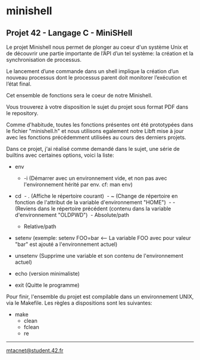 # minishell
Projet 42 - Langage C - MiniSHell
-----------------------------------------------------------------------------------------------------------------------------------------------

Le projet Minishell nous permet de plonger au coeur d'un système Unix et de découvrir une partie importante de l’API d’un tel système: la création et la synchronisation de processus. 

Le lancement d’une commande dans un shell implique la création d’un nouveau processus dont le processus parent doit monitorer l’exécution et l’état final.

Cet ensemble de fonctions sera le coeur de notre Minishell.

Vous trouverez à votre disposition le sujet du projet sous format PDF dans le repository.

Comme d'habitude, toutes les fonctions présentes ont été prototypées dans le fichier "minishell.h" et nous utilisons egalement notre Libft mise à jour avec les fonctions précédemment utilisées au cours des derniers projets.

Dans ce projet, j'ai réalisé comme demandé dans le sujet, une série de builtins avec certaines options, voici la liste:
- env
  - -i (Démarrer  avec  un  environnement  vide, et non pas avec l'environnement hérité par env. cf: man env)

- cd
  - . (Affiche le répertoire courant)
  - ~ (Change de répertoire en fonction de l'attribut de la variable d'environnement "HOME")
  - - (Reviens dans le répertoire précédent (contenu dans la variable d'environnement "OLDPWD")
  - Absolute/path
  - Relative/path

- setenv (exemple: setenv FOO=bar <-- La variable FOO avec pour valeur "bar" est ajouté a l'environnement actuel)
- unsetenv (Supprime une variable et son contenu de l'environnement actuel)
- echo (version minimaliste)
- exit (Quitte le programme)

Pour finir, l'ensemble du projet est compilable dans un environnement UNIX, via le Makefile. Les règles a dispositions sont les suivantes:
- make
  - clean 
  - fclean
  - re
  
-----------------------------------------------------------------------------------------------------------------------------------------------
mtacnet@student.42.fr
